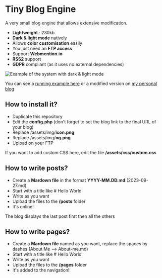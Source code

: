 # Tiny Blog Engine
A very small blog engine that allows extensive modification.

- **Lightweight** : 230kb
- **Dark & light mode** natively
- Allows **color customisation** easily
- You just need an **FTP access**
- Support **Webmention.io**
- **RSS2** support
- **GDPR** compliant (as it uses no external dependencies)

![Example of the system with dark & light mode](https://github.com/nithou/tiny-blog-engine/blob/main/assets/img/og.png)

You can see a [running example here](https://nithou.net/sandbox/) or a modified version on [my personal blog](https://nithou.net/blog/)

## How to install it?
- Duplicate this repository
- Edit the **config.php** (don't forget to set the blog link to the final URL of your blog)
- Replace /assets/img/**icon.png**
- Replace /assets/img/**og.png**
- Upload on your FTP

If you want to add custom CSS here, edit the file **/assets/css/custom.css**

## How to write posts?
- Create a **Mardown file** in the format **YYYY-MM.DD.md** (2023-09-27.md)
- Start with a title like # Hello World
- Write as you want
- Upload the files to the **/posts** folder
- It's online!

The blog displays the last post first then all the others

## How to write pages?
- Create a **Mardown file** named as you want, replace the spaces by dashes (About Me --> About-me.md)
- Start with a title like # Hello World
- Write as you want
- Upload the files to the **/pages** folder
- It's added to the navigation!
